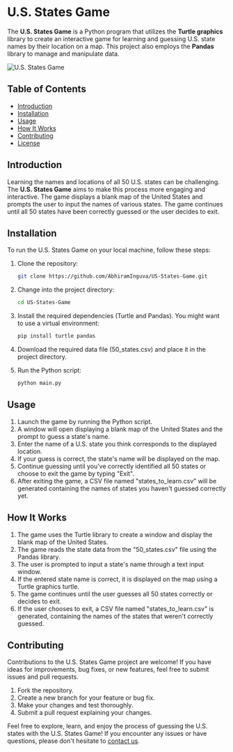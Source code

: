 # U.S. States Game

The **U.S. States Game** is a Python program that utilizes the **Turtle graphics** library to create an interactive game for learning and guessing U.S. state names by their location on a map. This project also employs the **Pandas** library to manage and manipulate data.

![U.S. States Game](images/preview.gif)

## Table of Contents

- [Introduction](#introduction)
- [Installation](#installation)
- [Usage](#usage)
- [How It Works](#how-it-works)
- [Contributing](#contributing)
- [License](#license)

## Introduction

Learning the names and locations of all 50 U.S. states can be challenging. The **U.S. States Game** aims to make this process more engaging and interactive. The game displays a blank map of the United States and prompts the user to input the names of various states. The game continues until all 50 states have been correctly guessed or the user decides to exit.

## Installation

To run the U.S. States Game on your local machine, follow these steps:

1. Clone the repository:

   ```bash
   git clone https://github.com/AbhiramInguva/US-States-Game.git
   ```

2. Change into the project directory:

   ```bash
   cd US-States-Game
   ```

3. Install the required dependencies (Turtle and Pandas). You might want to use a virtual environment:

   ```bash
   pip install turtle pandas
   ```

4. Download the required data file (50_states.csv) and place it in the project directory.

5. Run the Python script:

   ```bash
   python main.py
   ```

## Usage

1. Launch the game by running the Python script.
2. A window will open displaying a blank map of the United States and the prompt to guess a state's name.
3. Enter the name of a U.S. state you think corresponds to the displayed location.
4. If your guess is correct, the state's name will be displayed on the map.
5. Continue guessing until you've correctly identified all 50 states or choose to exit the game by typing "Exit".
6. After exiting the game, a CSV file named "states_to_learn.csv" will be generated containing the names of states you haven't guessed correctly yet.

## How It Works

1. The game uses the Turtle library to create a window and display the blank map of the United States.
2. The game reads the state data from the "50_states.csv" file using the Pandas library.
3. The user is prompted to input a state's name through a text input window.
4. If the entered state name is correct, it is displayed on the map using a Turtle graphics turtle.
5. The game continues until the user guesses all 50 states correctly or decides to exit.
6. If the user chooses to exit, a CSV file named "states_to_learn.csv" is generated, containing the names of the states that weren't correctly guessed.

## Contributing

Contributions to the U.S. States Game project are welcome! If you have ideas for improvements, bug fixes, or new features, feel free to submit issues and pull requests.

1. Fork the repository.
2. Create a new branch for your feature or bug fix.
3. Make your changes and test thoroughly.
4. Submit a pull request explaining your changes.

Feel free to explore, learn, and enjoy the process of guessing the U.S. states with the U.S. States Game! If you encounter any issues or have questions, please don't hesitate to [contact us](mailto:contact@example.com).
